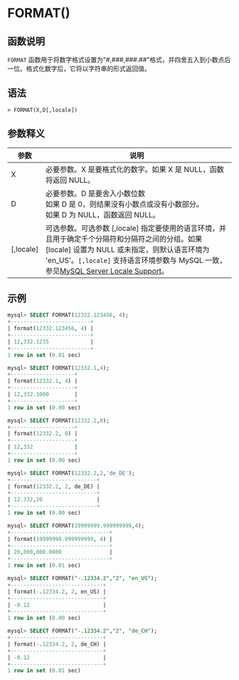 # **FORMAT()**

## **函数说明**

`FORMAT` 函数用于将数字格式设置为"#,###,###.##"格式，并四舍五入到小数点后一位。格式化数字后，它将以字符串的形式返回值。

## **语法**

```
> FORMAT(X,D[,locale])
```

## **参数释义**

|  参数   | 说明  |
|  ----  | ----  |
| X |必要参数。X 是要格式化的数字。如果 X 是 NULL，函数将返回 NULL。|
| D | 必要参数。D 是要舍入小数位数 <br>如果 D 是 0，则结果没有小数点或没有小数部分。 <br>如果 D 为 NULL，函数返回 NULL。|
| [,locale] | 可选参数。可选参数 [,locale] 指定要使用的语言环境，并且用于确定千个分隔符和分隔符之间的分组。如果 [locale] 设置为 NULL 或未指定，则默认语言环境为 'en_US'。`[,locale]` 支持语言环境参数与 MySQL 一致，参见[MySQL Server Locale Support](https://dev.mysql.com/doc/refman/8.0/en/locale-support.html)。 |

## **示例**

```SQL
mysql> SELECT FORMAT(12332.123456, 4);
+-------------------------+
| format(12332.123456, 4) |
+-------------------------+
| 12,332.1235             |
+-------------------------+
1 row in set (0.01 sec)

mysql> SELECT FORMAT(12332.1,4);
+--------------------+
| format(12332.1, 4) |
+--------------------+
| 12,332.1000        |
+--------------------+
1 row in set (0.00 sec)

mysql> SELECT FORMAT(12332.2,0);
+--------------------+
| format(12332.2, 0) |
+--------------------+
| 12,332             |
+--------------------+
1 row in set (0.00 sec)

mysql> SELECT FORMAT(12332.2,2,'de_DE');
+---------------------------+
| format(12332.2, 2, de_DE) |
+---------------------------+
| 12.332,20                 |
+---------------------------+
1 row in set (0.00 sec)

mysql> SELECT FORMAT(19999999.999999999,4);
+-------------------------------+
| format(19999999.999999999, 4) |
+-------------------------------+
| 20,000,000.0000               |
+-------------------------------+
1 row in set (0.01 sec)

mysql> SELECT FORMAT("-.12334.2","2", "en_US");
+-----------------------------+
| format(-.12334.2, 2, en_US) |
+-----------------------------+
| -0.12                       |
+-----------------------------+
1 row in set (0.00 sec)

mysql> SELECT FORMAT("-.12334.2","2", "de_CH");
+-----------------------------+
| format(-.12334.2, 2, de_CH) |
+-----------------------------+
| -0.12                       |
+-----------------------------+
1 row in set (0.01 sec)
```
